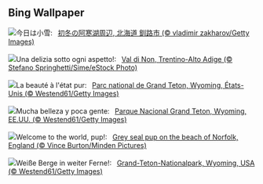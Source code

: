 ## Bing Wallpaper
![](https://www.bing.com/th?id=OHR.Xiaoxue2023_JA-JP4270732262_UHD.jpg&w=1000)今日は小雪:&nbsp;&ensp;[初冬の阿寒湖周辺, 北海道 釧路市 (© vladimir zakharov/Getty Images)](https://www.bing.com/th?id=OHR.Xiaoxue2023_JA-JP4270732262_UHD.jpg)
<br><br/>
![](https://www.bing.com/th?id=OHR.ValdiNon_IT-IT6962165513_UHD.jpg&w=1000)Una delizia sotto ogni aspetto!:&nbsp;&ensp;[Val di Non, Trentino-Alto Adige (© Stefano Springhetti/Sime/eStock Photo)](https://www.bing.com/th?id=OHR.ValdiNon_IT-IT6962165513_UHD.jpg)
<br><br/>
![](https://www.bing.com/th?id=OHR.SnakeRiverTeton_FR-FR7464068281_UHD.jpg&w=1000)La beauté à l'état pur:&nbsp;&ensp;[Parc national de Grand Teton, Wyoming, États-Unis (© Westend61/Getty Images)](https://www.bing.com/th?id=OHR.SnakeRiverTeton_FR-FR7464068281_UHD.jpg)
<br><br/>
![](https://www.bing.com/th?id=OHR.SnakeRiverTeton_ES-ES4974142352_UHD.jpg&w=1000)Mucha belleza y poca gente:&nbsp;&ensp;[Parque Nacional Grand Teton, Wyoming, EE.UU. (© Westend61/Getty Images)](https://www.bing.com/th?id=OHR.SnakeRiverTeton_ES-ES4974142352_UHD.jpg)
<br><br/>
![](https://www.bing.com/th?id=OHR.HelloSeal_EN-GB8313432120_UHD.jpg&w=1000)Welcome to the world, pup!:&nbsp;&ensp;[Grey seal pup on the beach of Norfolk, England (© Vince Burton/Minden Pictures)](https://www.bing.com/th?id=OHR.HelloSeal_EN-GB8313432120_UHD.jpg)
<br><br/>
![](https://www.bing.com/th?id=OHR.SnakeRiverTeton_DE-DE1126131831_UHD.jpg&w=1000)Weiße Berge in weiter Ferne!:&nbsp;&ensp;[Grand-Teton-Nationalpark, Wyoming, USA (© Westend61/Getty Images)](https://www.bing.com/th?id=OHR.SnakeRiverTeton_DE-DE1126131831_UHD.jpg)
<br><br/>
